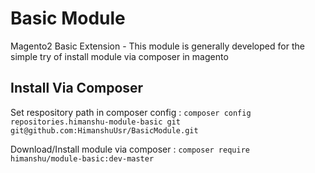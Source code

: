 Basic Module
============
Magento2 Basic Extension - This module is generally developed for the simple try of install module via composer in magento


Install Via Composer
-----------

Set respository path in composer config : 
`composer config repositories.himanshu-module-basic git git@github.com:HimanshuUsr/BasicModule.git`

Download/Install module via composer : 
`composer require himanshu/module-basic:dev-master`

